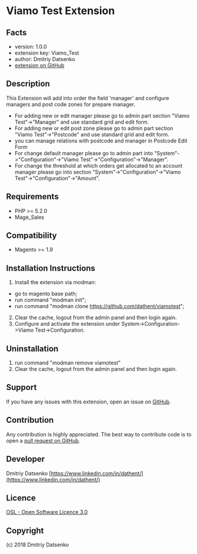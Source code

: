 Viamo Test Extension
=====================

Facts
-----
- version: 1.0.0
- extension key: Viamo_Test
- author: Dmitriy Datsenko
- [extension on GitHub](https://github.com/dathent/viamotest)

Description
-----------
This Extension will add into order the field 'manager' and configure managers and post code zones for prepare manager.
- For adding new or edit manager please go to admin part section "Viamo Test"->"Manager" and use standard grid and edit form.
- For adding new or edit post zone please go to admin part section "Viamo Test"->"Postcode" and use standard grid and edit form.
- you can manage relations with postcode and manager in Postcode Edit Form
- For change default manager please go to admin part into "System"->"Configuration"->"Viamo Test"->"Configuration"->"Manager".
- For change the threshold at which orders get allocated to an account manager please go into section "System"->"Configuration"->"Viamo Test"->"Configuration"->"Amount".

Requirements
------------
- PHP >= 5.2.0
- Mage_Sales

Compatibility
-------------
- Magento >= 1.9

Installation Instructions
-------------------------
1. Install the extension via modman:
- go to magento base path;
- run command "modman init";
- run command "modman clone https://github.com/dathent/viamotest";
2. Clear the cache, logout from the admin panel and then login again.
3. Configure and activate the extension under System->Configuration->Viamo Test->Configuration.


Uninstallation
--------------
1. run command "modman remove viamotest"
2. Clear the cache, logout from the admin panel and then login again.

Support
-------
If you have any issues with this extension, open an issue on [GitHub](https://github.com/dathent/viamotest/issues).

Contribution
------------
Any contribution is highly appreciated. The best way to contribute code is to open a [pull request on GitHub](https://help.github.com/articles/using-pull-requests).

Developer
---------

Dmitriy Datsenko
[https://www.linkedin.com/in/dathent/](https://www.linkedin.com/in/dathent/)

Licence
-------
[OSL - Open Software Licence 3.0](http://opensource.org/licenses/osl-3.0.php)

Copyright
---------
(c) 2018 Dmitriy Datsenko
